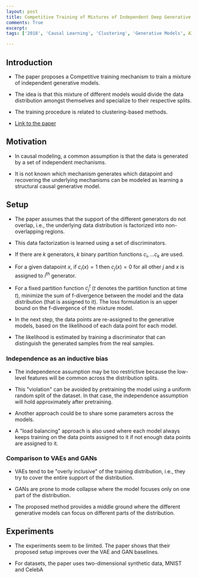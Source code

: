 ```yaml
---
layout: post
title: Competitive Training of Mixtures of Independent Deep Generative Models
comments: True
excerpt: 
tags: ['2018', 'Causal Learning', 'Clustering', 'Generative Models', AI, Causality]

---
```


## Introduction

* The paper proposes a Competitive training mechanism to train a mixture of independent generative models.

* The idea is that this mixture of different models would divide the data distribution amongst themselves and specialize to their respective splits.

* The training procedure is related to clustering-based methods.

* [Link to the paper](https://arxiv.org/abs/1804.11130)

## Motivation

* In causal modeling, a common assumption is that the data is generated by a set of independent mechanisms.

* It is not known which mechanism generates which datapoint and recovering the underlying mechanisms can be modeled as learning a structural causal generative model.

## Setup

* The paper assumes that the support of the different generators do not overlap, i.e., the underlying data distribution is factorized into non-overlapping regions.

* This data factorization is learned using a set of discriminators.

* If there are $k$ generators, $k$ binary partition functions $c_i, ... c_k$ are used.

* For a given datapoint $x$, if $c_i(x) = 1$ then $c_j(x) = 0$ for all other $j$ and $x$ is assigned to $i^{th}$ generator.

* For a fixed partition function $c_j^t$ ($t$ denotes the partition function at time $t$), minimize the sum of f-divergence between the model and the data distribution (that is assigned to it). The loss formulation is an upper bound on the f-divergence of the mixture model.

* In the next step, the data points are re-assigned to the generative models, based on the likelihood of each data point for each model.

* The likelihood is estimated by training a discriminator that can distinguish the generated samples from the real samples.

### Independence as an inductive bias

* The independence assumption may be too restrictive because the low-level features will be common across the distribution splits.

* This "violation" can be avoided by pretraining the model using a uniform random split of the dataset. In that case, the independence assumption will hold approximately after pretraining.

* Another approach could be to share some parameters across the models.

* A "load balancing" approach is also used where each model always keeps training on the data points assigned to it if not enough data points are assigned to it.

### Comparison to VAEs and GANs

* VAEs tend to be "overly inclusive" of the training distribution, i.e., they try to cover the entire support of the distribution.

* GANs are prone to mode collapse where the model focuses only on one part of the distribution.

* The proposed method provides a middle ground where the different generative models can focus on different parts of the distribution.

## Experiments

* The experiments seem to be limited. The paper shows that their proposed setup improves over the VAE and GAN baselines. 

* For datasets, the paper uses two-dimensional synthetic data, MNIST and CelebA
